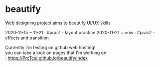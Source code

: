 # beautify
Web designing project aims to beautify UI/UX skills

2020-11-15 ~ 11-21 : #prac1 - layout practice
2020-11-21 ~ now   : #prac2 - effects and transition

Currently I'm testing on github web hosting! <br>
you can take a look on pages that I'm working on <br>
: https://PrcTcal.github.io/beautify/index
